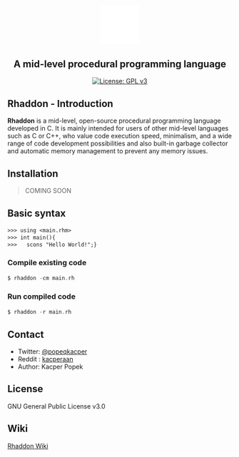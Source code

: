 <div align="center">

<img src="branding\logo.png" width="17%">

## A mid-level procedural programming language 
[![License: GPL v3](https://img.shields.io/badge/License-GPLv3-blue.svg)](https://www.gnu.org/licenses/gpl-3.0)
</div>

 ## Rhaddon - Introduction
 **Rhaddon** is a mid-level, open-source procedural programming language developed in C. It is mainly intended for users of other mid-level languages ​​such as C or C++, who value code execution speed, minimalism, and a wide range of code development possibilities and also built-in garbage collector and automatic memory management to prevent any memory issues.

## Installation
> COMING SOON

## Basic syntax
```
>>> using <main.rhm>
>>> int main(){
>>>   scons "Hello World!";}
```
### Compile existing code
```c
$ rhaddon -cm main.rh
```
### Run compiled code
```c
$ rhaddon -r main.rh
```

## Contact
- Twitter: [@popeqkacper](https://twitter.com/popeqkacper) 
- Reddit : [kacperaan](https://reddit.com/u/kacperaan)
- Author: Kacper Popek

## License
GNU General Public License v3.0

## Wiki
<a href="https://github.com/corsum/rhaddon/wiki" target="_BLANK">Rhaddon Wiki</a>
